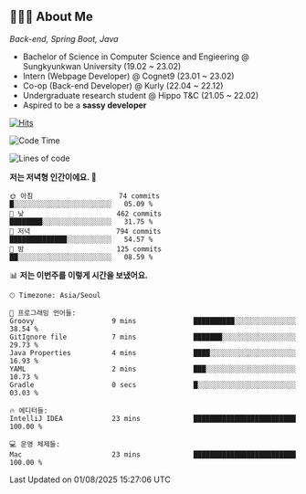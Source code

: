 ## 👩🏻‍💻 About Me
_Back-end, Spring Boot, Java_

- Bachelor of Science in Computer Science and Engieering @ Sungkyunkwan University (19.02 ~ 23.02)
- Intern (Webpage Developer) @ Cognet9 (23.01 ~ 23.02)
- Co-op (Back-end Developer) @ Kurly (22.04 ~ 22.12)
- Undergraduate research student @ Hippo T&C (21.05 ~ 22.02)
- Aspired to be a **sassy developer**


[![Hits](https://hits.seeyoufarm.com/api/count/incr/badge.svg?url=https%3A%2F%2Fgithub.com%2Fparkjiye&count_bg=%23003366&title_bg=%23555555&icon=&icon_color=%23003366&title=hits&edge_flat=false)](https://hits.seeyoufarm.com)
<!--START_SECTION:waka-->
![Code Time](http://img.shields.io/badge/Code%20Time-567%20hrs%204%20mins-blue)

![Lines of code](https://img.shields.io/badge/%EC%A0%80%EB%8A%94%20%EC%97%AC%ED%83%9C%EA%B9%8C%EC%A7%80%20-817.6%20thousand%20%EC%A4%84%EC%9D%98%20%EC%BD%94%EB%93%9C%EB%A5%BC%20%EC%9E%91%EC%84%B1%ED%96%88%EC%96%B4%EC%9A%94.-blue)

**저는 저녁형 인간이에요. 🦉** 

```text
🌞 아침                     74 commits          █░░░░░░░░░░░░░░░░░░░░░░░░   05.09 % 
🌆 낮　                     462 commits         ████████░░░░░░░░░░░░░░░░░   31.75 % 
🌃 저녁                     794 commits         ██████████████░░░░░░░░░░░   54.57 % 
🌙 밤　                     125 commits         ██░░░░░░░░░░░░░░░░░░░░░░░   08.59 % 
```


📊 **저는 이번주를 이렇게 시간을 보냈어요.** 

```text
🕑︎ Timezone: Asia/Seoul

💬 프로그래밍 언어들: 
Groovy                   9 mins              ██████████░░░░░░░░░░░░░░░   38.54 % 
GitIgnore file           7 mins              ███████░░░░░░░░░░░░░░░░░░   29.73 % 
Java Properties          4 mins              ████░░░░░░░░░░░░░░░░░░░░░   16.93 % 
YAML                     2 mins              ███░░░░░░░░░░░░░░░░░░░░░░   10.73 % 
Gradle                   0 secs              █░░░░░░░░░░░░░░░░░░░░░░░░   03.03 % 

🔥 에디터들: 
IntelliJ IDEA            23 mins             █████████████████████████   100.00 % 

💻 운영 체제들: 
Mac                      23 mins             █████████████████████████   100.00 % 
```


 Last Updated on 01/08/2025 15:27:06 UTC
<!--END_SECTION:waka-->
